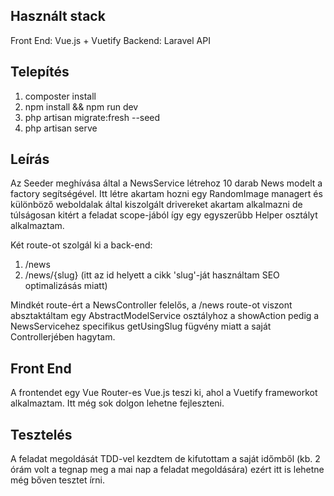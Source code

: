 ## Használt stack

Front End: Vue.js + Vuetify
Backend: Laravel API

## Telepítés

1) composter install
2) npm install && npm run dev
3) php artisan migrate:fresh --seed
4) php artisan serve

## Leírás

Az Seeder meghívása által a NewsService létrehoz 10 darab News modelt a factory segítségével. Itt létre akartam hozni egy RandomImage managert és különböző weboldalak által kiszolgált drivereket akartam alkalmazni de túlságosan kitért a feladat scope-jából így egy egyszerűbb Helper osztályt alkalmaztam. 

Két route-ot szolgál ki a back-end:
1) /news
2) /news/{slug} (itt az id helyett a cikk 'slug'-ját használtam SEO optimalizásás miatt)

Mindkét route-ért a NewsController felelős, a /news route-ot viszont absztaktáltam egy AbstractModelService osztályhoz a showAction pedig a NewsServicehez specifikus getUsingSlug fügvény miatt a saját Controllerjében hagytam.


## Front End

A frontendet egy Vue Router-es Vue.js teszi ki, ahol a Vuetify frameworkot alkalmaztam. Itt még sok dolgon lehetne fejleszteni.

## Tesztelés

A feladat megoldását TDD-vel kezdtem de kifutottam a saját időmből (kb. 2 órám volt a tegnap meg a mai nap a feladat megoldására) ezért itt is lehetne még bőven tesztet írni.
